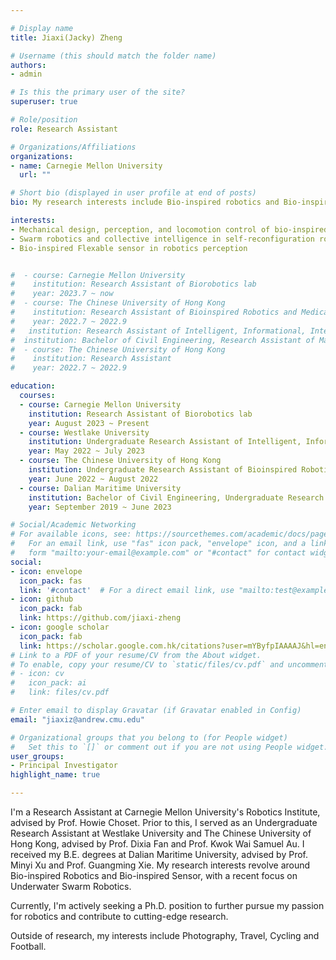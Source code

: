 ```yaml
---

# Display name
title: Jiaxi(Jacky) Zheng

# Username (this should match the folder name)
authors:
- admin

# Is this the primary user of the site?
superuser: true

# Role/position
role: Research Assistant

# Organizations/Affiliations
organizations:
- name: Carnegie Mellon University
  url: ""

# Short bio (displayed in user profile at end of posts)
bio: My research interests include Bio-inspired robotics and Bio-inspired Sensor

interests:
- Mechanical design, perception, and locomotion control of bio-inspired robotics
- Swarm robotics and collective intelligence in self-reconfiguration robotics 
- Bio-inspired Flexable sensor in robotics perception


#  - course: Carnegie Mellon University    
#    institution: Research Assistant of Biorobotics lab
#    year: 2023.7 ~ now
#  - course: The Chinese University of Hong Kong    
#    institution: Research Assistant of Bioinspired Robotics and Medical Technology (BMT) lab
#    year: 2022.7 ~ 2022.9
#   institution: Research Assistant of Intelligent, Informational, Integrative and Interdisciplinary(i4) lab
#  institution: Bachelor of Civil Engineering, Research Assistant of Marine Self-Powered System(MSPS) Lab
#  - course: The Chinese University of Hong Kong    
#    institution: Research Assistant
#    year: 2022.7 ~ 2022.9

education:
  courses:
  - course: Carnegie Mellon University    
    institution: Research Assistant of Biorobotics lab
    year: August 2023 ~ Present
  - course: Westlake University
    institution: Undergraduate Research Assistant of Intelligent, Informational, Integrative and Interdisciplinary(i4) lab
    year: May 2022 ~ July 2023
  - course: The Chinese University of Hong Kong    
    institution: Undergraduate Research Assistant of Bioinspired Robotics and Medical Technology (BMT) lab
    year: June 2022 ~ August 2022
  - course: Dalian Maritime University     
    institution: Bachelor of Civil Engineering, Undergraduate Research Assistant of Marine Self-Powered System(MSPS) Lab
    year: September 2019 ~ June 2023

# Social/Academic Networking
# For available icons, see: https://sourcethemes.com/academic/docs/page-builder/#icons
#   For an email link, use "fas" icon pack, "envelope" icon, and a link in the
#   form "mailto:your-email@example.com" or "#contact" for contact widget.
social:
- icon: envelope
  icon_pack: fas
  link: '#contact'  # For a direct email link, use "mailto:test@example.org".
- icon: github
  icon_pack: fab
  link: https://github.com/jiaxi-zheng
- icon: google scholar
  icon_pack: fab
  link: https://scholar.google.com.hk/citations?user=mYByfpIAAAAJ&hl=en&oi=ao
# Link to a PDF of your resume/CV from the About widget.
# To enable, copy your resume/CV to `static/files/cv.pdf` and uncomment the lines below.
# - icon: cv
#   icon_pack: ai
#   link: files/cv.pdf

# Enter email to display Gravatar (if Gravatar enabled in Config)
email: "jiaxiz@andrew.cmu.edu"

# Organizational groups that you belong to (for People widget)
#   Set this to `[]` or comment out if you are not using People widget.
user_groups:
- Principal Investigator
highlight_name: true

---
```

I'm a Research Assistant at Carnegie Mellon University's Robotics Institute, advised by Prof. Howie Choset. Prior to this, I served as an Undergraduate Research Assistant at Westlake University and The Chinese University of Hong Kong, advised by Prof. Dixia Fan and Prof. Kwok Wai Samuel Au. I received my B.E. degrees at Dalian Maritime University, advised by Prof. Minyi Xu and Prof. Guangming Xie.
My research interests revolve around Bio-inspired Robotics and Bio-inspired Sensor, with a recent focus on Underwater Swarm Robotics. 

Currently, I'm actively seeking a Ph.D. position to further pursue my passion for robotics and contribute to cutting-edge research.

Outside of research, my interests include Photography, Travel, Cycling and Football.


